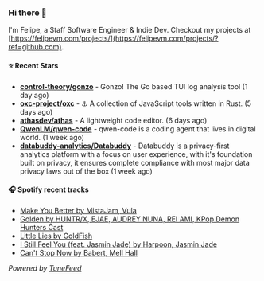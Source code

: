 ### Hi there 👋

I'm Felipe, a Staff Software Engineer & Indie Dev. Checkout my projects at [https://felipevm.com/projects/](https://felipevm.com/projects/?ref=github.com).

#### ⭐ Recent Stars
- **[control-theory/gonzo](https://github.com/control-theory/gonzo)** - Gonzo! The Go based TUI log analysis tool (1 day ago)
- **[oxc-project/oxc](https://github.com/oxc-project/oxc)** - ⚓ A collection of JavaScript tools written in Rust. (5 days ago)
- **[athasdev/athas](https://github.com/athasdev/athas)** - A lightweight code editor. (6 days ago)
- **[QwenLM/qwen-code](https://github.com/QwenLM/qwen-code)** - qwen-code is a coding agent that lives in digital world. (1 week ago)
- **[databuddy-analytics/Databuddy](https://github.com/databuddy-analytics/Databuddy)** - Databuddy is a privacy-first analytics platform with a focus on user experience, with it&#39;s foundation built on privacy, it ensures complete compliance with most major data privacy laws out of the box (1 week ago)

#### 🎧 Spotify recent tracks
- [Make You Better by MistaJam, Vula](https://open.spotify.com/track/63JiWhOUaa2V3Xy7XDHu2h)
- [Golden by HUNTR/X, EJAE, AUDREY NUNA, REI AMI, KPop Demon Hunters Cast](https://open.spotify.com/track/1CPZ5BxNNd0n0nF4Orb9JS)
- [Little Lies by GoldFish](https://open.spotify.com/track/56f7rAwNVbANZjLvWqiQE0)
- [I Still Feel You (feat. Jasmin Jade) by Harpoon, Jasmin Jade](https://open.spotify.com/track/1koUpE56y9LcYNtOTAjfcJ)
- [Can&#39;t Stop Now by Babert, Mell Hall](https://open.spotify.com/track/0kcxAOVBl54BhDZxCE8OtU)

_Powered by [TuneFeed](https://tunefeed.app?ref=github.com)_
